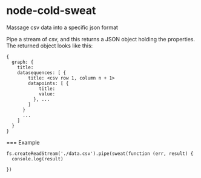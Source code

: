 node-cold-sweat
===============

Massage csv data into a specific json format

Pipe a stream of csv, and this returns a JSON object holding the properties. The returned object looks like this:

```
{
  graph: {
    title:
    datasequences: [ {
        title: <csv row 1, column n + 1>
        datapoints: [ {
            title:
            value:
          }, ...
        ]
      }
      ...
    ]
  }
}
```


=== Example

```
fs.createReadStream('./data.csv').pipe(sweat(function (err, result) {
  console.log(result)

})
```
